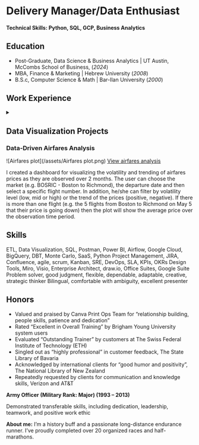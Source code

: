 # Delivery Manager/Data Enthusiast

#### Technical Skills: Python, SQL, GCP, Business Analytics

## Education
- Post-Graduate, Data Science & Business Analytics | UT Austin, McCombs School of Business,  (_2024_)						       		
- MBA, Finance & Marketing	| Hebrew University  (_2008_)	 			        		
- B.S.c, Computer Science & Math | Bar-Ilan University (_2000_)

## Work Experience
<details>
  <summary> </summary> 
<h3>Delivery Manager @ FLYR Labs (2023)</h3>
<p>
  - Managed international delivery team of data analysts, data scientists and data engineers located in Poland and the U.S.<br>
  - Directed Airflow-based workflow orchestration upgrade in Google Cloud Composer for $100M JetBlue implementation<br>
 </p>
  
<h3>Manager, Professional Services Team @ Kornit Digital, Inc. (2021 - 2023)</h3>
<p>
  - Managed a team of Implementation Managers and Solution Architects across North America<br>
  - Supervised development and implementation of strategic projects of KornitX, including:<br>
     - Canva - Network of 15 fulfillers (20+APIs), supporting 20M yearly orders designed in Canva.com <br>
     - Wix - Network of fulfillers for thousands of print-on-demand products for Wix e-commerce platform <br>
</p>

<h3>Senior Project Manager @ Amdocs, Inc. (2016 - 2021)</h3>
<p>
  - Led a team of 8 analysts across Mexico, Brazil, Chile, Peru, Argentina, guiding Production Support Groups in SLAs<br>
  - Designed data-driven projects (data pipelines, data visualization) for business KPIs/SLA resulting in savings of $500,000/year in potential penalties<br>
</p>

<h3>Solution Designer @ Amdocs, Inc. (2013 - 2016)</h3>
<p>
  - Headed requirement sessions, representing Amdocs Enabler (billing system) in a $10M project (Fixed Wireless Internet)<br>
  - Acted as Product Owner with scrum development teams, keeping requirements, design and sprints results in-sync<br>
</p>

<h3>Sr. Business Analyst @ Ex Libris Group (2007 - 2013)</h3>
<p>
  - Designed functional parts of Rosetta, Digital Repository System, for storing and preserving digital content<br>
  - Supervised implementation and conducted  training in national libraries in NZ, Germany, Switzerland and Czech Republic<br>
</p>

<h3>Senior Application Developer @ Amdocs, Inc. (1999 – 2007)</h3>
<p>
  - Team Leader of Compound Adverts, responsible for design, development, support and maintenance in Verizon and AT&T Directories upgrade projects to UNIX and Oracle platforms using SQL and C<br><br>
</p>
</details>


## Data Visualization Projects
### Data-Driven Airfares Analysis
![Airfares plot](/assets/Airfares plot.png)
[View airfares analysis](https://yair-brama-airfares.onrender.com/)

I created a dashboard for visualizing the volatility and trending of airfares prices as they are observed over 2 months. The user can choose the market (e.g. BOSRIC - Boston to Richmond), the departure date and then select a specific flight number. In addition, he/she can filter by volatility level (low, mid or high) or the trend of the prices (positive, negative). If there is more than one flight (e.g. the 5 flights from Boston to Richmond on May 5 that their price is going down) then the plot will show the average price over the observation time period.


## Skills

ETL, Data Visualization, SQL, Postman, Power BI, Airflow, Google Cloud, BigQuery, DBT, Monte Carlo, SaaS, Python Project Management, JIRA, Confluence, agile, scrum, Kanban, SRE, DevOps, SLA, KPIs, OKRs
Design Tools, Miro, Visio, Enterprise Architect, draw.io, Office Suites, Google Suite
Problem solver, good judgment, flexible, dependable, adaptable, creative, strategic thinker
Bilingual, comfortable with ambiguity, excellent presenter


## Honors

- Valued and praised by Canva Print Ops Team for “relationship building, people skills, patience and dedication”
- Rated “Excellent in Overall Training” by Brigham Young University system users
- Evaluated “Outstanding Trainer” by customers at The Swiss Federal Institute of Technology (ETH)
- Singled out as “highly professional” in customer feedback, The State Library of Bavaria
- Acknowledged by international clients for “good humor and positivity”, The National Library of New Zealand
- Repeatedly requested by clients for communication and knowledge skills, Verizon and AT&T

**Army Officer (Military Rank: Major) (1993 – 2013)** 

Demonstrated transferable skills, including dedication, leadership, teamwork, and positive work ethic

**About me:**
I’m a history buff and a passionate long-distance endurance runner. I’ve proudly completed over 20 organized races and half-marathons.
